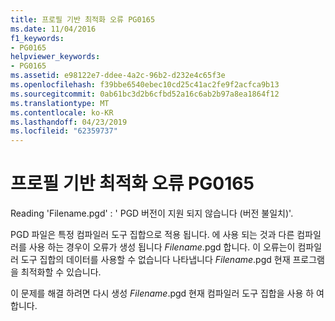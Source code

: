 ```yaml
---
title: 프로필 기반 최적화 오류 PG0165
ms.date: 11/04/2016
f1_keywords:
- PG0165
helpviewer_keywords:
- PG0165
ms.assetid: e98122e7-ddee-4a2c-96b2-d232e4c65f3e
ms.openlocfilehash: f39bbe6540ebec10cd25c41ac2fe9f2acfca9b13
ms.sourcegitcommit: 0ab61bc3d2b6cfbd52a16c6ab2b97a8ea1864f12
ms.translationtype: MT
ms.contentlocale: ko-KR
ms.lasthandoff: 04/23/2019
ms.locfileid: "62359737"
---
```

# <a name="profile-guided-optimization-error-pg0165"></a>프로필 기반 최적화 오류 PG0165

Reading 'Filename.pgd' : ' PGD 버전이 지원 되지 않습니다 (버전 불일치)'.

PGD 파일은 특정 컴파일러 도구 집합으로 적용 됩니다. 에 사용 되는 것과 다른 컴파일러를 사용 하는 경우이 오류가 생성 됩니다 *Filename*.pgd 합니다. 이 오류는이 컴파일러 도구 집합의 데이터를 사용할 수 없습니다 나타냅니다 *Filename*.pgd 현재 프로그램을 최적화할 수 있습니다.

이 문제를 해결 하려면 다시 생성 *Filename*.pgd 현재 컴파일러 도구 집합을 사용 하 여 합니다.